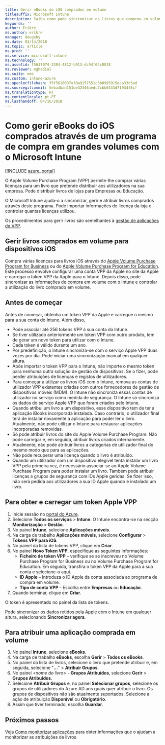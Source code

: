 ```yaml
---
title: Gerir eBooks do iOS comprados em volume
titlesuffix: Microsoft Intune
description: Saiba como pode sincronizar os livros que comprou em volume na loja iOS com o Intune e, em seguida, gerir e controlar a utilização deles.
keywords: ''
author: Erikre
ms.author: erikre
manager: dougeby
ms.date: 03/14/2018
ms.topic: article
ms.prod: ''
ms.service: microsoft-intune
ms.technology: ''
ms.assetid: f5617074-2384-4812-b913-dc94f64c0818
ms.reviewer: mghadial
ms.suite: ems
ms.custom: intune-azure
ms.openlocfilehash: 35f5618037a30a9157551c5b0985915eca33d3ad
ms.sourcegitcommit: 5eba4bad151be32346aedc7cbb0333d71934f8cf
ms.translationtype: HT
ms.contentlocale: pt-PT
ms.lasthandoff: 04/16/2018
---
```

# <a name="how-to-manage-ios-ebooks-you-purchased-through-a-volume-purchase-program-with-microsoft-intune"></a>Como gerir eBooks do iOS comprados através de um programa de compra em grandes volumes com o Microsoft Intune


[!INCLUDE [azure_portal](./includes/azure_portal.md)]

O Apple Volume Purchase Program (VPP) permite-lhe comprar várias licenças para um livro que pretende distribuir aos utilizadores na sua empresa. Pode distribuir livros de lojas para Empresas ou Educação.

O Microsoft Intune ajuda-o a sincronizar, gerir e atribuir livros comprados através deste programa. Pode importar informações de licença da loja e controlar quantas licenças utilizou.

Os procedimentos para gerir livros são semelhantes à [gestão de aplicações de VPP](vpp-apps-ios.md).

## <a name="manage-volume-purchased-books-for-ios-devices"></a>Gerir livros comprados em volume para dispositivos iOS
Compra várias licenças para livros iOS através do [Apple Volume Purchase Program for Business](http://www.apple.com/business/vpp/) ou do [Apple Volume Purchase Program for Education](http://volume.itunes.apple.com/us/store). Este processo envolve configurar uma conta VPP da Apple no site da Apple e carregar o token VPP da Apple para o Intune.  Depois disso, pode sincronizar as informações de compra em volume com o Intune e controlar a utilização do livro comprado em volume.

## <a name="before-you-start"></a>Antes de começar
Antes de começar, obtenha um token VPP da Apple e carregue o mesmo para a sua conta do Intune. Além disso,

* Pode associar até 256 tokens VPP à sua conta do Intune.
* Se tiver utilizado anteriormente um token VPP com outro produto, tem de gerar um novo token para utilizar com o Intune.
* Cada token é válido durante um ano.
* Por predefinição, o Intune sincroniza-se com o serviço Apple VPP duas vezes por dia. Pode iniciar uma sincronização manual em qualquer altura.
* Após importar o token VPP para o Intune, não importe o mesmo token para nenhuma outra solução de gestão de dispositivos. Se o fizer, pode perder atribuições de licenças e registos de utilizadores.
* Para começar a utilizar os livros iOS com o Intune, remova as contas de utilizador VPP existentes criadas com outros fornecedores de gestão de dispositivos móveis (MDM). O Intune não sincroniza essas contas de utilizador no serviço como medida de segurança. O Intune só sincroniza os dados do serviço Apple VPP que foram criados pelo Intune.
* Quando atribui um livro a um dispositivo, esse dispositivo tem de ter a aplicação iBooks incorporada instalada. Caso contrário, o utilizador final terá de instalar novamente a aplicação para poder ler o livro. Atualmente, não pode utilizar o Intune para restaurar aplicações incorporadas removidas.
* Só pode atribuir livros do site do Apple Volume Purchase Program. Não pode carregar e, em seguida, atribuir livros criados internamente.
* Atualmente, não pode atribuir livros a categorias de utilizador final do mesmo modo que para as aplicações.
* Não pode recuperar uma licença quando o livro é atribuído.
* Quando um utilizador com um dispositivo elegível tenta instalar um livro VPP pela primeira vez, é necessário associar-se ao Apple Volume Purchase Program para poder instalar um livro. Também pode atribuir licenças a grupos de segurança com IDs Apple geridas. Se fizer isso, não será pedida aos utilizadores a sua ID Apple quando é instalado um livro.

## <a name="to-get-and-upload-an-apple-vpp-token"></a>Para obter e carregar um token Apple VPP

1. Inicie sessão no [portal do Azure](https://portal.azure.com).
2. Selecione **Todos os serviços** > **Intune**. O Intune encontra-se na secção **Monitorização + Gestão**.
3. No painel **Intune**, selecione **Aplicações móveis**.
1.  Na carga de trabalho **Aplicações móveis**, selecione **Configurar** > **Tokens VPP para iOS**.
2.  No painel da lista de tokens VPP, clique em **Criar**.
3.  No painel **Novo Token VPP**, especifique as seguintes informações:
    - **Ficheiro de token VPP** – verifique se se inscreveu no Volume Purchase Program for Business ou no Volume Purchase Program for Education. Em seguida, transfira o token VPP da Apple para a sua conta e selecione-o aqui.
    - **ID Apple** – Introduza o ID Apple da conta associada ao programa de compra em volume.
    - **Tipo de conta VPP** – Escolha entre **Empresas** ou **Educação**.
4. Quando terminar, clique em **Criar**.

O token é apresentado no painel da lista de tokens.


Pode sincronizar os dados retidos pela Apple com o Intune em qualquer altura, selecionando **Sincronizar agora**.

## <a name="to-assign-a-volume-purchased-app"></a>Para atribuir uma aplicação comprada em volume

3. No painel **Intune**, selecione **eBooks**.
1. Na carga de trabalho **eBooks**, escolha **Gerir** > **Todos os eBooks**.
2. No painel da lista de livros, selecione o livro que pretende atribuir e, em seguida, selecione "**...**" > **Atribuir Grupos**.
3. No painel <*nome do livro*> - **Grupos Atribuídos**, selecione **Gerir** > **Grupos Atribuídos**.
4. Selecione **Atribuir Grupos** e, no painel **Selecionar grupos**, selecione os grupos de utilizadores do Azure AD aos quais quer atribuir o livro. Os grupos de dispositivos não são atualmente suportados.
Selecione a ação de atribuição **Disponível** ou **Obrigatório**. 
5. Assim que tiver terminado, escolha **Guardar**.

## <a name="next-steps"></a>Próximos passos

Veja [Como monitorizar aplicações](apps-monitor.md) para obter informações que o ajudam a monitorizar as atribuições de livros.






